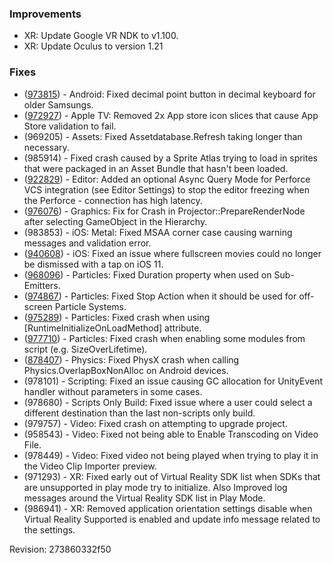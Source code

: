 ### Improvements

*   XR: Update Google VR NDK to v1.100.
*   XR: Update Oculus to version 1.21

### Fixes

*   ([973815](https://issuetracker.unity3d.com/product/unity/issues/guid/973815/)) - Android: Fixed decimal point button in decimal keyboard for older Samsungs.
*   ([972927](https://issuetracker.unity3d.com/product/unity/issues/guid/972927/)) - Apple TV: Removed 2x App store icon slices that cause App Store validation to fail.
*   (969205) - Assets: Fixed Assetdatabase.Refresh taking longer than necessary.
*   (985914) - Fixed crash caused by a Sprite Atlas trying to load in sprites that were packaged in an Asset Bundle that hasn't been loaded.
*   ([922829](https://issuetracker.unity3d.com/product/unity/issues/guid/922829/)) - Editor: Added an optional Async Query Mode for Perforce VCS integration (see Editor Settings) to stop the editor freezing when the Perforce - connection has high latency.
*   ([976076](https://issuetracker.unity3d.com/product/unity/issues/guid/976076/)) - Graphics: Fix for Crash in Projector::PrepareRenderNode after selecting GameObject in the Hierarchy.
*   (983853) - iOS: Metal: Fixed MSAA corner case causing warning messages and validation error.
*   ([940608](https://issuetracker.unity3d.com/product/unity/issues/guid/940608/)) - iOS: Fixed an issue where fullscreen movies could no longer be dismissed with a tap on iOS 11.
*   ([968096](https://issuetracker.unity3d.com/product/unity/issues/guid/968096/)) - Particles: Fixed Duration property when used on Sub-Emitters.
*   ([974867](https://issuetracker.unity3d.com/product/unity/issues/guid/974867/)) - Particles: Fixed Stop Action when it should be used for off-screen Particle Systems.
*   ([975289](https://issuetracker.unity3d.com/product/unity/issues/guid/975289/)) - Particles: Fixed crash when using \[RuntimeInitializeOnLoadMethod\] attribute.
*   ([977710](https://issuetracker.unity3d.com/product/unity/issues/guid/977710/)) - Particles: Fixed crash when enabling some modules from script (e.g. SizeOverLifetime).
*   ([878407](https://issuetracker.unity3d.com/product/unity/issues/guid/878407/)) - Physics: Fixed PhysX crash when calling Physics.OverlapBoxNonAlloc on Android devices.
*   (978101) - Scripting: Fixed an issue causing GC allocation for UnityEvent handler without parameters in some cases.
*   (978680) - Scripts Only Build: Fixed issue where a user could select a different destination than the last non-scripts only build.
*   (979757) - Video: Fixed crash on attempting to upgrade project.
*   (958543) - Video: Fixed not being able to Enable Transcoding on Video File.
*   (978449) - Video: Fixed video not being played when trying to play it in the Video Clip Importer preview.
*   (971293) - XR: Fixed early out of Virtual Reality SDK list when SDKs that are unsupported in play mode try to initialize. Also Improved log messages around the Virtual Reality SDK list in Play Mode.
*   (986941) - XR: Removed application orientation settings disable when Virtual Reality Supported is enabled and update info message related to the settings.

Revision: 273860332f50